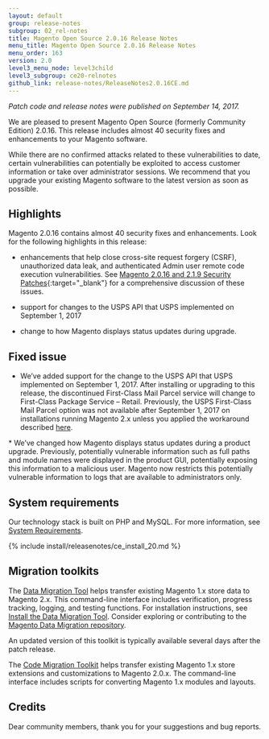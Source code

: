 ```yaml
---
layout: default
group: release-notes
subgroup: 02_rel-notes
title: Magento Open Source 2.0.16 Release Notes
menu_title: Magento Open Source 2.0.16 Release Notes
menu_order: 163
version: 2.0
level3_menu_node: level3child
level3_subgroup: ce20-relnotes 
github_link: release-notes/ReleaseNotes2.0.16CE.md
---
```


*Patch code and release notes were published on September 14, 2017.* 

We are pleased to present Magento Open Source (formerly Community Edition) 2.0.16. This release includes almost 40 security fixes and enhancements to your Magento software.

<div class="bs-callout bs-callout-warning" markdown="1">
While there are no confirmed attacks related to these vulnerabilities to date, certain vulnerabilities can potentially be exploited to access customer information or take over administrator sessions. We recommend that you upgrade your existing Magento software to the latest version as soon as possible.
</div>



## Highlights

Magento 2.0.16 contains almost 40 security fixes and enhancements.  Look for the following highlights in this release:


* enhancements that help close cross-site request forgery (CSRF), unauthorized data leak, and authenticated Admin user remote code execution 
vulnerabilities. See [Magento 2.0.16 and 2.1.9 Security Patches](https://magento.com/security/patches/magento-2016-and-219-security-update){:target="_blank"} for a comprehensive discussion of these issues. 

* support for changes to the USPS API that USPS implemented on September 1, 2017

* change to how Magento displays status updates during upgrade.

## Fixed issue

* We’ve added support for the change to the USPS API that USPS implemented on September 1, 2017. After installing or upgrading to this release, the discontinued First-Class Mail Parcel service will change to First-Class Package Service – Retail. Previously, the USPS First-Class Mail Parcel option was not available after September 1, 2017 on installations running Magento 2.x unless you applied the workaround described [here](http://devdocs.magento.com/guides/v2.1/release-notes/tech_bull_USPS-patch-Sept2017.html).

<!--- 60835 -->* We’ve changed how Magento displays status updates during a product upgrade. Previously, potentially vulnerable information such as full paths and module names were displayed in the product GUI, potentially exposing this information to a malicious user. Magento now restricts this potentially vulnerable information to logs that are available to administrators only.   




## System requirements
Our technology stack is built on PHP and MySQL. For more information, see
<a href="{{ page.baseurl}}/install-gde/system-requirements.html" target="_blank">System Requirements</a>.

{% include install/releasenotes/ce_install_20.md %}


## Migration toolkits
The <a href="{{ page.baseurl}}/migration/migration-migrate.html" target="_blank">Data Migration Tool</a> helps transfer existing Magento 1.x store data to Magento 2.x. This command-line interface includes verification, progress tracking, logging, and testing functions. For installation instructions, see  <a href="{{ page.baseurl}}/migration/migration-tool-install.html" target="_blank">Install the Data Migration Tool</a>. Consider exploring or contributing to the <a href="https://github.com/magento/data-migration-tool" target="_blank"> Magento Data Migration repository</a>.

An updated version of this toolkit is typically available several days after the patch release.


The <a href="https://github.com/magento/code-migration" target="_blank">Code Migration Toolkit</a> helps transfer existing Magento 1.x store extensions and customizations to Magento 2.0.x. The command-line interface includes scripts for converting Magento 1.x modules and layouts.

## Credits

Dear community members, thank you for your suggestions and bug reports.
